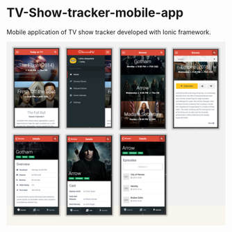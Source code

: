 # TV-Show-tracker-mobile-app
Mobile application of TV show tracker developed with Ionic framework.  

![alt text](screens/screens.png "Screenshots")
